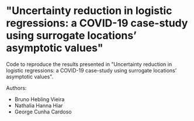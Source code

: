 # "Uncertainty reduction in logistic regressions: a COVID-19 case-study using surrogate locations’ asymptotic values"

Code to reproduce the results presented in "Uncertainty reduction in logistic regressions: a COVID-19 case-study using surrogate locations’ asymptotic values".

Authors:

 - Bruno Hebling Vieira
 - Nathalia Hanna Hiar
 - George Cunha Cardoso